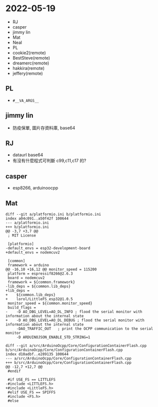 # 2022-05-19

- RJ
- casper
- jimmy lin
- Mat
- Neal
- PL
- cookie2(remote)
- BestSteve(remote)
- dreamerc(remote)
- hakkira(remote)
- jeffery(remote)


## PL

- ``#__VA_ARGS__``

## jimmy lin

- 防疫保單, 圖片存資料庫, base64

## RJ

- dataurl base64
- 有沒有什麼程式可判斷 c99,c11,c17 的?

## casper

- esp8266, arduinoocpp

## Mat

```
diff --git a/platformio.ini b/platformio.ini
index a04c091..a50f42f 100644
--- a/platformio.ini
+++ b/platformio.ini
@@ -3,7 +3,7 @@
 ; MIT License
 
 [platformio]
-default_envs = esp32-development-board
+default_envs = nodemcuv2
 
 [common]
 framework = arduino
@@ -16,10 +16,12 @@ monitor_speed = 115200
 platform = espressif8266@2.6.3
 board = nodemcuv2
 framework = ${common.framework}
-lib_deps = ${common.lib_deps}
+lib_deps =
+    ${common.lib_deps}
+    lorol/LittleFS_esp32@1.0.5
 monitor_speed = ${common.monitor_speed}
 build_flags =
-    -D AO_DBG_LEVEL=AO_DL_INFO ; flood the serial monitor with information about the internal state
+    -D AO_DBG_LEVEL=AO_DL_DEBUG ; flood the serial monitor with information about the internal state
     -DAO_TRAFFIC_OUT   ; print the OCPP communication to the serial monitor
     -D ARDUINOJSON_ENABLE_STD_STRING=1
 
diff --git a/src/ArduinoOcpp/Core/ConfigurationContainerFlash.cpp b/src/ArduinoOcpp/Core/ConfigurationContainerFlash.cpp
index d10adbf..e289135 100644
--- a/src/ArduinoOcpp/Core/ConfigurationContainerFlash.cpp
+++ b/src/ArduinoOcpp/Core/ConfigurationContainerFlash.cpp
@@ -12,7 +12,7 @@
 #endif
 
 #if USE_FS == LITTLEFS
-#include <LITTLEFS.h>
+#include <LittleFS.h>
 #elif USE_FS == SPIFFS
 #include <FS.h>
 #else
```
